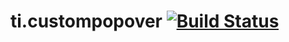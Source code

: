 ti.custompopover [![Build Status](https://travis-ci.org/muhammaddadu/ti.custompopover.svg)](https://travis-ci.org/muhammaddadu/ti.custompopover)
=======
